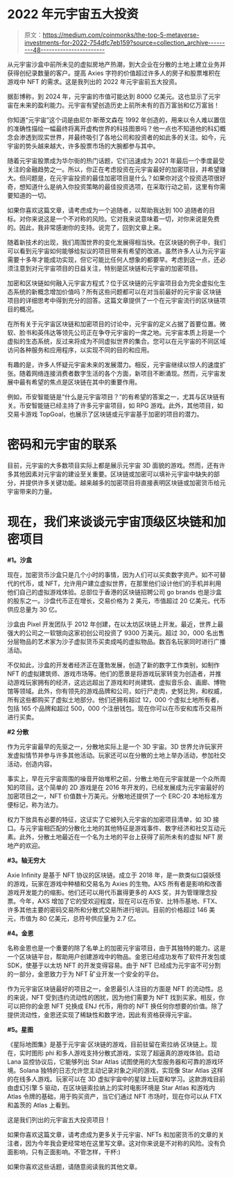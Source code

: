 # 2022 年元宇宙五大投资

> 原文：<https://medium.com/coinmonks/the-top-5-metaverse-investments-for-2022-754dfc7eb159?source=collection_archive---------48----------------------->

从元宇宙沙盒中前所未见的虚拟房地产热潮，到大企业在分散的土地上建立业务并获得创纪录数量的客户。提高 Axies 字符的价值超过许多人的房子和股票堆积在游戏中 NFT 的需求。这是我列出的 2022 年元宇宙前五大投资。

据彭博称，到 2024 年，元宇宙的市值可能达到 8000 亿美元。这也显示了元宇宙在未来的盈利能力。元宇宙有望创造历史上前所未有的百万富翁和亿万富翁！

你知道“元宇宙”这个词是由尼尔·斯蒂文森在 1992 年创造的，用来以令人难以置信的准确性描绘一幅最终将离开虚构世界的科技图景吗？他一点也不知道他的科幻概念会渗透到现实世界，并最终吸引了各地公司和投资者的如此多的关注。如今，元宇宙的势头越来越大，许多股票市场的大腕都参与其中。

随着元宇宙股票成为华尔街的热门话题，它们迅速成为 2021 年最后一个季度最受关注的金融趋势之一。所以，你正在考虑投资在元宇宙最好的加密项目，并希望赚大。但问题是，在元宇宙投资的最佳加密项目是什么？如果你对这个投资选项很好奇，想知道什么是纳入你投资策略的最佳投资选项，在采取行动之前，这里有你需要知道的一切。

如果你喜欢这篇文章，请考虑成为一个追随者，以帮助我达到 100 追随者的目标。对你来说这是一个不对称的风险。它对我来说意味着一切，对你来说是免费的。因此，我非常感谢你的支持。说完了，回到文章上来。

随着新技术的出现，我们周围世界的变化发展得相当快。在区块链的例子中，我们可以看到元宇宙如何能够给拟议的项目带来有希望的改进。虽然许多人认为元宇宙需要十多年才能成功实现，但它可能比任何人想象的都要早。考虑到这一点，还必须注意到对元宇宙项目的日益关注，特别是区块链和元宇宙的加密项目。

加密和区块链如何融入元宇宙方程式？位于区块链的元宇宙项目会为完全虚拟化生态系统的新概念增加价值吗？所有这些问题都可以在对当前最好的元宇宙·区块链项目的详细思考中得到充分的回答。这篇文章提供了一个在元宇宙流行的区块链项目的概况。

在所有关于元宇宙区块链和加密项目的讨论中，元宇宙的定义占据了首要位置。微软、脸书和英伟达等领先公司正在争夺元宇宙的一席之地。元宇宙本质上将是一个虚拟的生态系统，反过来将成为不同虚拟世界的集合。您可以在元宇宙的不同区域访问各种服务和应用程序，以实现不同的目的和应用。

有趣的是，许多人怀疑元宇宙未来的发展潜力。相反，元宇宙继续以惊人的速度扩张。随着网络连接消费者数字生活的各个方面，新项目不断涌现。然而，元宇宙发展中最有希望的焦点是区块链在其中的重要作用。

例如，币安智能链是“什么是元宇宙项目？”的有希望的答案之一，尤其与区块链有关。币安智能链已经主持了许多元宇宙项目，如 RPG 游戏。此外，其他项目，如交易卡游戏 TopGoal，也展示了区块链或元宇宙基于加密的项目的潜力。

# **密码和元宇宙的联系**

目前，元宇宙的大多数项目实际上都是展示元宇宙 3D 面貌的游戏。然而，还有许多其他因素对元宇宙的建设至关重要。区块链或加密可以填补元宇宙中缺失的部分，并提供许多关键功能。越来越多的加密项目将直接表明区块链或加密货币给元宇宙带来的力量。

# **现在，我们来谈谈元宇宙顶级区块链和加密项目**

**#1。沙盒**

现在，加密货币沙盒只是几个小时的事情，因为人们可以买卖数字资产。如不可替代的代币，或 NFT，允许用户建立虚拟世界，在那里他们设计他们的手机并利用他们自己的虚拟游戏体验。总部位于香港的区块链招聘公司 go brands 也是沙盒的股东之一。沙盘代币正在增长，交易价格为 2 美元，市值超过 20 亿美元，代币供应总量为 30 亿。

沙盒由 Pixel 开发团队于 2012 年创建，在以太坊区块链上开发。最近，世界上最强大的公司之一软银向这家初创公司投资了 9300 万美元。超过 30，000 名出售分层物品的艺术家为沙子虚拟货币买卖成吨的虚拟物品。数百名玩家同时进行广播活动。

不仅如此，沙盒的开发者经济正在蓬勃发展，创造了新的数字工作类别，如制作 NFT 的虚拟建筑师、游戏市场等。他们的愿景是将游戏玩家转变为创造者，并推动游戏玩家拥有的经济，这远远超出了游戏和时尚建筑、虚拟音乐会、画廊、博物馆等领域。此外，你有领先的游戏品牌和公司，如行尸走肉，史努比狗，和权威，所有这些都购买了虚拟土地部分。他们还拥有超过 12，000 个虚拟土地所有者，包括 165 个品牌和超过 500，000 个注册钱包。现在你可以在币安和库币交易所进行买卖。

**#2 分散**

作为元宇宙最早的先驱之一，分散地实际上是一个 3D 宇宙。3D 世界允许玩家开发虚拟情节并参与许多其他活动。玩家还可以在分散的土地上举办活动，参加社交活动，创造内容。

事实上，早在元宇宙周围的噪音开始堆积之前，分散土地在元宇宙就是一个众所周知的项目。这个简单的 2D 游戏是在 2016 年开发的，已经发展成为元宇宙最好的加密项目之一，NFT 价值数十万美元。分散地还提供了一个 ERC-20 本地标准方便标记，称为法力。

权力下放具有必要的特征，这证实了它被列入元宇宙的加密项目清单，如 3D 接口。与元宇宙相匹配的分散化土地的其他特征是游戏事件、数字经济和社交互动元素。此外，分散土地最近在一个名为土地的平台上获得了前所未有的虚拟 NFT 房地产的欢迎。

**#3。轴无穷大**

Axie Infinity 是基于 NFT 协议的区块链。成立于 2018 年，是一款类似口袋妖怪的游戏，玩家在游戏中种植和交易名为 Axies 的生物。AXS 所有者是影响和改善游戏开发能力的缩影。他们还可以用代币赢得更多的 AXS 奖，并为管理理念投票。今年，AXS 增加了它的受欢迎程度，现在可以在币安、比特币基地、FTX、许多其他主要的密码交易所和分散式交易所进行培训。目前的价格超过 146 美元，市值为 80 亿美元，总符号供应量为 2.7 亿。

**#4。金恩**

名称金恩也是一个重要的除了名单上的加密元宇宙项目，由于其独特的能力。这是一个区块链平台，帮助用户创建游戏中的物品。金恩已经成功发布了软件开发包或 SDK，使基于以太坊 NFT 的开发变得容易。由于 NFT 已经成为元宇宙不可分割的一部分，金恩致力于为 NFT 矿业开发一个安全的平台。

作为元宇宙区块链最好的项目之一，金恩最引人注目的方面是 NFT 的流动性。总的来说，NFT 受到违约流动性的困扰，因为他们需要为 NFT 找到买家。相反，你可以把你的金恩 NFT 兑换成 ENJ 代币，用你的 NFT 换任何你想要的价值。除了提供流动性，金恩还实现了稀缺性和数字池，因此有资格获得元宇宙。

**#5。星图**

《星际地图集》是基于元宇宙·区块链的游戏，目前驻留在索拉纳·区块链上。现在，实时图形 phi 和多人游戏支持分散式游戏，实现了超逼真的游戏体验。启动 Lana 监控协议后，它能够列出 Star Atlas 试图使用的大型服务器和可靠的游戏环境。Solana 独特的日志允许您主动记录对象之间的游戏，实现像 Star Atlas 这样的在线多人游戏。玩家可以在 3D 虚拟宇宙中的星球上玩耍和学习。这款游戏目前由虚幻引擎 5 驱动，在区块链索拉纳上的实时电影环境是 Star Atlas 和游戏内 Atlas 令牌的基础，用于购买资产，当它们通过 NFT 市场时，现在你可以从 FTX 和盖茨的 Atlas 上看到。

这是我们列出的元宇宙五大投资项目！

如果你喜欢这篇文章，请考虑成为更多关于元宇宙、NFTs 和加密货币的文章的关注者，因为今年我会更经常地在这里写文章。这对你来说是不对称的风险。没有负面影响，只有正面影响。不管怎样，干杯:)

如果你喜欢这些话题，请随意阅读我的其他文章。